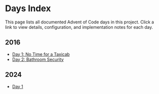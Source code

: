 # Days Index

This page lists all documented Advent of Code days in this project. Click a link to view details, configuration, and implementation notes for each day.

## 2016
- [Day 1: No Time for a Taxicab](Days-2016-Day01.md)
- [Day 2: Bathroom Security](Days-2016-Day02.md)

## 2024
- [Day 1](Days-2024-Day01.md) 